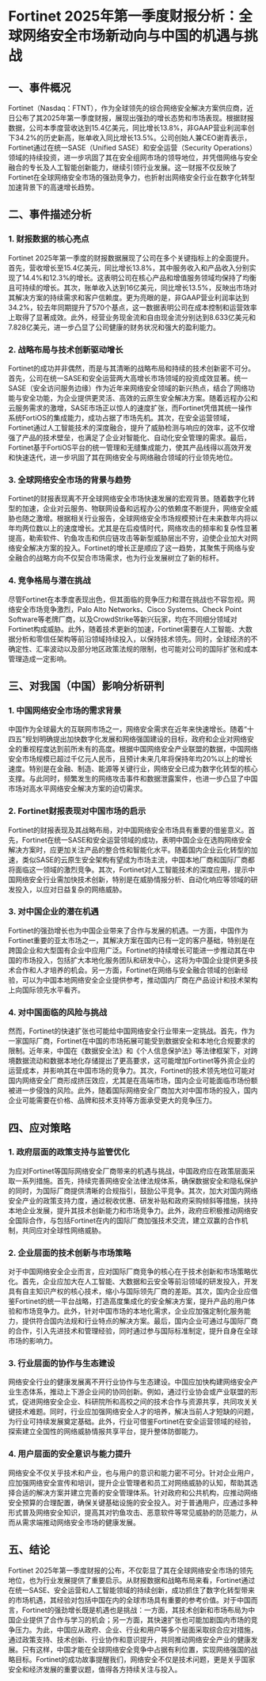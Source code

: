 # Fortinet 2025年第一季度财报分析：全球网络安全市场新动向与中国的机遇与挑战

## 一、事件概况

Fortinet（Nasdaq：FTNT），作为全球领先的综合网络安全解决方案供应商，近日公布了其2025年第一季度财报，展现出强劲的增长态势和市场表现。根据财报数据，公司本季度营收达到15.4亿美元，同比增长13.8%，非GAAP营业利润率创下34.2%的历史新高，账单收入同比增长13.5%。公司创始人兼CEO谢青表示，Fortinet通过在统一SASE（Unified SASE）和安全运营（Security Operations）领域的持续投资，进一步巩固了其在安全组网市场的领导地位，并凭借网络与安全融合的专长及人工智能创新能力，继续引领行业发展。这一财报不仅反映了Fortinet在全球网络安全市场的强劲竞争力，也折射出网络安全行业在数字化转型加速背景下的高速增长趋势。

## 二、事件描述分析

### 1. 财报数据的核心亮点

Fortinet 2025年第一季度的财报数据展现了公司在多个关键指标上的全面提升。首先，营收增长至15.4亿美元，同比增长13.8%，其中服务收入和产品收入分别实现了14.4%和12.3%的增长。这表明公司在核心产品和增值服务领域均保持了均衡且可持续的增长。其次，账单收入达到16亿美元，同比增长13.5%，反映出市场对其解决方案的持续需求和客户信赖度。更为亮眼的是，非GAAP营业利润率达到34.2%，较去年同期提升了570个基点，这一数据表明公司在成本控制和运营效率上取得了显著成效。此外，经营业务现金流和自由现金流分别达到8.633亿美元和7.828亿美元，进一步凸显了公司健康的财务状况和强大的盈利能力。

### 2. 战略布局与技术创新驱动增长

Fortinet的成功并非偶然，而是与其清晰的战略布局和持续的技术创新密不可分。首先，公司在统一SASE和安全运营两大高增长市场领域的投资成效显著。统一SASE（安全访问服务边缘）作为近年来网络安全领域的新兴热点，结合了网络功能与安全功能，为企业提供更灵活、高效的云原生安全解决方案。随着远程办公和云服务需求的激增，SASE市场正以惊人的速度扩张，而Fortinet凭借其统一操作系统FortiOS的集成能力，成功占据了市场先机。其次，在安全运营领域，Fortinet通过人工智能技术的深度融合，提升了威胁检测与响应的效率，这不仅增强了产品的技术壁垒，也满足了企业对智能化、自动化安全管理的需求。最后，Fortinet基于FortiOS平台的统一管理和无缝集成能力，使其产品线得以高效开发和快速迭代，进一步巩固了其在网络安全与网络融合领域的行业领先地位。

### 3. 全球网络安全市场的背景与趋势

Fortinet的财报表现离不开全球网络安全市场快速发展的宏观背景。随着数字化转型的加速，企业对云服务、物联网设备和远程办公的依赖度不断提升，网络安全威胁也随之激增。根据相关行业报告，全球网络安全市场规模预计在未来数年内将以年均两位数以上的速度增长。尤其是在后疫情时代，网络攻击的频率和复杂性显著提高，勒索软件、钓鱼攻击和供应链攻击等新型威胁层出不穷，迫使企业加大对网络安全解决方案的投入。Fortinet的增长正是顺应了这一趋势，其聚焦于网络与安全融合的战略方向不仅契合市场需求，也为行业发展树立了新的标杆。

### 4. 竞争格局与潜在挑战

尽管Fortinet在本季度表现出色，但其面临的竞争压力和潜在挑战也不容忽视。网络安全市场竞争激烈，Palo Alto Networks、Cisco Systems、Check Point Software等老牌厂商，以及CrowdStrike等新兴玩家，均在不同细分领域对Fortinet构成威胁。此外，随着技术更新的加速，Fortinet需要在人工智能、大数据分析和零信任架构等前沿领域持续投入，以保持技术领先。同时，全球经济的不确定性、汇率波动以及部分地区政策法规的限制，也可能对公司的国际扩张和成本管理造成一定影响。

## 三、对我国（中国）影响分析研判

### 1. 中国网络安全市场的需求背景

中国作为全球最大的互联网市场之一，网络安全需求在近年来快速增长。随着“十四五”规划明确提出加快数字化发展和网络强国建设的目标，政府和企业对网络安全的重视程度达到前所未有的高度。根据中国网络安全产业联盟的数据，中国网络安全市场规模已超过千亿元人民币，且预计未来几年将保持年均20%以上的增长速度。特别是在金融、制造、能源等关键行业，网络安全已成为数字化转型的核心支撑。与此同时，频繁发生的网络攻击事件和数据泄露案件，也进一步凸显了中国市场对高水平网络安全解决方案的迫切需求。

### 2. Fortinet财报表现对中国市场的启示

Fortinet的财报表现及其战略布局，对中国网络安全市场具有重要的借鉴意义。首先，Fortinet在统一SASE和安全运营领域的成功，表明中国企业在选购网络安全解决方案时，应更加关注产品的整合性和智能化水平。随着国内企业云化转型的加速，类似SASE的云原生安全架构有望成为市场主流，中国本地厂商和国际厂商都将面临这一领域的激烈竞争。其次，Fortinet对人工智能技术的深度应用，提示中国网络安全行业需加快技术创新，特别是在威胁情报分析、自动化响应等领域的研发投入，以应对日益复杂的网络威胁。

### 3. 对中国企业的潜在机遇

Fortinet的强劲增长也为中国企业带来了合作与发展的机遇。一方面，中国作为Fortinet重要的亚太市场之一，其解决方案在国内已有一定的客户基础，特别是在跨国企业和大型国有企业中应用广泛。Fortinet的持续增长可能进一步推动其在中国的市场投入，包括扩大本地化服务团队和研发中心，这将为中国企业提供更多技术合作和人才培养的机会。另一方面，Fortinet在网络与安全融合领域的创新经验，可以为中国本地网络安全企业提供参考，推动国内厂商在产品设计和技术架构上向国际领先水平看齐。

### 4. 对中国面临的风险与挑战

然而，Fortinet的快速扩张也可能给中国网络安全行业带来一定挑战。首先，作为一家国际厂商，Fortinet在中国的市场拓展可能受到数据安全和本地化合规要求的限制。近年来，中国在《数据安全法》和《个人信息保护法》等法律框架下，对跨境数据流动和数据本地化存储提出了更高要求，这可能增加Fortinet等外资企业的运营成本，并影响其在中国市场的竞争力。其次，Fortinet的技术领先地位可能对国内网络安全厂商形成挤压效应，尤其是在高端市场，国内企业可能面临市场份额被进一步侵蚀的风险。此外，随着国际网络安全厂商加大对中国市场的投入，国内企业可能需要在价格、品牌和技术支持等方面承受更大的竞争压力。

## 四、应对策略

### 1. 政府层面的政策支持与监管优化

为应对Fortinet等国际网络安全厂商带来的机遇与挑战，中国政府应在政策层面采取一系列措施。首先，持续完善网络安全法律法规体系，确保数据安全和隐私保护的同时，为国际厂商提供清晰的合规指引，鼓励公平竞争。其次，加大对国内网络安全产业的政策支持力度，通过税收优惠、研发补贴和政府采购倾斜等措施，扶持本地企业发展，提升其技术创新能力和市场竞争力。此外，政府应积极推动网络安全国际合作，与包括Fortinet在内的国际厂商加强技术交流，建立双赢的合作机制，共同应对全球性网络威胁。

### 2. 企业层面的技术创新与市场策略

对于中国网络安全企业而言，应对国际厂商竞争的核心在于技术创新和市场策略优化。首先，企业应加大在人工智能、大数据和云安全等前沿领域的研发投入，开发具有自主知识产权的核心技术，缩小与国际领先厂商的差距。其次，国内企业应借鉴Fortinet的统一平台战略，打造高度集成化的安全解决方案，提升产品的用户体验和市场竞争力。此外，针对中国市场的本地化需求，企业应加强定制化服务能力，提供符合国内法规和行业特点的解决方案。最后，国内企业可通过与国际厂商的合作，引入先进技术和管理经验，同时通过参与国际标准制定，提升自身在全球市场的影响力。

### 3. 行业层面的协作与生态建设

网络安全行业的健康发展离不开行业协作与生态建设。中国应加快构建网络安全产业生态体系，推动上下游企业间的协同创新。例如，通过行业协会或产业联盟的形式，促进网络安全企业、科研院所和高校之间的技术合作与资源共享，共同攻关关键技术难题。同时，行业应加强网络安全人才的培养，解决当前人才短缺的问题，为行业可持续发展奠定基础。此外，行业可借鉴Fortinet在安全运营领域的经验，探索建立全国性的网络威胁情报共享平台，提升整体防御能力。

### 4. 用户层面的安全意识与能力提升

网络安全不仅关乎技术和产业，也与用户的意识和能力密不可分。针对企业用户，应加强网络安全宣传和培训，提升企业管理者和员工对网络威胁的认知，帮助其选择合适的解决方案并建立完善的安全管理体系。针对政府和公共机构，应推动网络安全预算的合理配置，确保关键基础设施的安全投入。对于普通用户，应通过多种形式普及网络安全知识，提高其对钓鱼攻击、恶意软件等常见威胁的防范能力，从而从需求端推动网络安全市场的健康发展。

## 五、结论

Fortinet 2025年第一季度财报的公布，不仅彰显了其在全球网络安全市场的领先地位，也为行业发展提供了重要启示。从财报数据和战略布局来看，Fortinet通过在统一SASE、安全运营和人工智能领域的持续创新，成功抓住了数字化转型带来的市场机遇，其经验对包括中国在内的全球市场具有重要的参考价值。对于中国而言，Fortinet的强劲增长既是机遇也是挑战：一方面，其技术创新和市场布局为中国企业提供了合作与学习的机会；另一方面，其快速扩张也可能加剧国内市场的竞争压力。为此，中国应从政府、企业、行业和用户等多个层面采取综合应对措施，通过政策支持、技术创新、行业协作和意识提升，共同推动网络安全产业的健康发展。只有这样，中国才能在全球网络安全竞争中占据有利位置，实现网络强国的战略目标。Fortinet的成功故事提醒我们，网络安全不仅是技术问题，更是关乎国家安全和经济发展的重要议题，值得各方持续关注与投入。